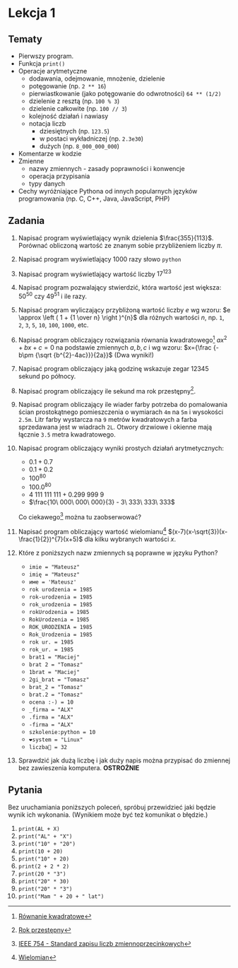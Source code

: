 # Lekcja 1

## Tematy

- Pierwszy program.
- Funkcja `print()`
- Operacje arytmetyczne
  - dodawania, odejmowanie, mnożenie, dzielenie
  - potęgowanie (np. `2 ** 16`)
  - pierwiastkowanie (jako potęgowanie do odwrotności) `64 ** (1/2)`
  - dzielenie z resztą (np. `100 % 3`)
  - dzielenie całkowite (np. `100 // 3`)
  - kolejność działań i nawiasy
  - notacja liczb
    - dziesiętnych (np. `123.5`)
    - w postaci wykładniczej (np. `2.3e30`)
    - dużych (np. `8_000_000_000`)
- Komentarze w kodzie
- Zmienne
  - nazwy zmiennych - zasady poprawności i konwencje
  - operacja przypisania
  - typy danych
- Cechy wyróżniające Pythona od innych popularnych języków programowania (np. C, C++, Java, JavaScript, PHP)

## Zadania

1. Napisać program wyświetlający wynik dzielenia $\frac{355}{113}$. Porównać obliczoną wartość ze znanym sobie przybliżeniem liczby $\pi$.
2. Napisać program wyświetlający 1000 razy słowo `python`
3. Napisać program wyświetlający wartość liczby ${17}^{123}$
4. Napisać program pozwalający stwierdzić, która wartość jest większa: ${50}^{50}$ czy ${49}^{51}$ i ile razy.
5. Napisać program wyliczający przybliżoną wartość liczby $e$ wg wzoru: $e \approx \left ( 1 + {1 \over n} \right )^{n}$ dla różnych wartości $n$, np. `1`, `2`, `3`, `5`, `10`, `100`, `1000`, etc.
6. Napisać program obliczający rozwiązania równania kwadratowego[^1] $ax^2 + bx + c = 0$ na podstawie zmiennych $a, b, c$ i wg wzoru: $x={\frac {-b\pm {\sqrt {b^{2}-4ac}}}{2a}}$ (Dwa wyniki!)
7. Napisać program obliczający jaką godzinę wskazuje zegar 12345 sekund po północy.
8. Napisać program obliczający ile sekund ma rok przestępny[^2].
9. Napisać program obliczający ile wiader farby potrzeba do pomalowania ścian prostokątnego pomieszczenia o wymiarach `4m` na `5m` i wysokości `2.5m`. Litr farby wystarcza na `9` metrów kwadratowych a farba sprzedawana jest w wiadrach `2L`. Otwory drzwiowe i okienne mają łącznie `3.5` metra kwadratowego.
10. Napisać program obliczający wyniki prostych działań arytmetycznych:
    - $0.1 + 0.7$
    - $0.1 + 0.2$
    - ${100}^{80}$
    - ${100.0}^{80}$
    - $4\ 111\ 111\ 111 + 0.299\ 999\ 9$
    - $\frac{10\ 000\ 000\ 000}{3} - 3\ 333\ 333\ 333$

    Co ciekawego[^3] można tu zaobserwować?
11. Napisać program obliczający wartość wielomianu[^4] $(x-7)(x-\sqrt{3})(x-\frac{1}{2})^{7}(x+5)$ dla kilku wybranych wartości $x$.
12. Które z poniższych nazw zmiennych są poprawne w języku Python?
    - `imie = "Mateusz"`
    - `imię = "Mateusz"`
    - `име = 'Mateusz'`
    - `rok urodzenia = 1985`
    - `rok-urodzenia = 1985`
    - `rok_urodzenia = 1985`
    - `rokUrodzenia = 1985`
    - `RokUrodzenia = 1985`
    - `ROK_URODZENIA = 1985`
    - `Rok_Urodzenia = 1985`
    - `rok ur. = 1985`
    - `rok_ur. = 1985`
    - `brat1 = "Maciej"`
    - `brat 2 = "Tomasz"`
    - `1brat = "Maciej"`
    - `2gi_brat = "Tomasz"`
    - `brat_2 = "Tomasz"`
    - `brat.2 = "Tomasz"`
    - `ocena :-) = 10`
    - `_firma = "ALX"`
    - `.firma = "ALX"`
    - `-firma = "ALX"`
    - `szkolenie:python = 10`
    - `❤system = "Linux"`
    - `liczba🦷 = 32`
13. Sprawdzić jak dużą liczbę i jak duży napis można przypisać do zmiennej bez zawieszenia komputera. **OSTROŻNIE**

## Pytania

Bez uruchamiania poniższych poleceń, spróbuj przewidzieć jaki będzie wynik ich wykonania. (Wynikiem może być też komunikat o błędzie.)

1. `print(AL + X)`
2. `print("AL" + "X")`
3. `print("10" + "20")`
4. `print(10 + 20)`
5. `print("10" + 20)`
6. `print(2 + 2 * 2)`
7. `print(20 * "3")`
8. `print("20" * 30)`
9. `print("20" * "3")`
10. `print("Mam " + 20 + " lat")`

[^1]: [Równanie kwadratowe](https://pl.wikipedia.org/wiki/R%C3%B3wnanie_kwadratowe)

[^2]: [Rok przestępny](https://pl.wikipedia.org/wiki/Rok_przest%C4%99pny)

[^3]: [IEEE 754 - Standard zapisu liczb zmiennoprzecinkowych](https://pl.wikipedia.org/wiki/IEEE_754)

[^4]: [Wielomian](https://pl.wikipedia.org/wiki/Wielomian)

